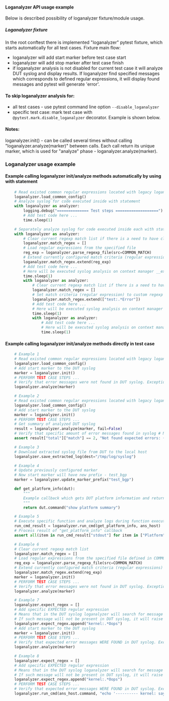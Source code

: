 #### Loganalyzer API usage example

Below is described possibility of loganalyzer fixture/module usage.

##### Loganalyzer fixture
In the root conftest there is implemented "loganalyzer" pytest fixture, which starts automatically for all test cases.
Fixture main flow:
- loganalyzer will add start marker before test case start
- loganalyzer will add stop marker after test case finish
- if loganalyzer analysis is not disabled for current test case it will analyze DUT syslog and display results.
If loganalyzer find specified messages which corresponds to defined regular expressions, it will display found messages and pytest will generate 'error'.

#### To skip loganalyzer analysis for:
- all test cases - use pytest command line option ```--disable_loganalyzer```
- specific test case: mark test case with ```@pytest.mark.disable_loganalyzer``` decorator. Example is shown below.


#### Notes:
loganalyzer.init() - can be called several times without calling "loganalyzer.analyze(marker)" between calls. Each call return its unique marker, which is used for "analyze" phase - loganalyzer.analyze(marker).


### Loganalyzer usage example

#### Example calling loganalyzer init/analyze methods automatically by using with statement
```python
    # Read existed common regular expressions located with legacy loganalyzer module
    loganalyzer.load_common_config()
    # Analyze syslog for code executed inside with statement
    with loganalyzer as analyzer:
        logging.debug("============== Test steps ===================")
        # Add test code here ...
        time.sleep(1)

    # Separately analyze syslog for code executed inside each with statement
    with loganalyzer as analyzer:
        # Clear current regexp match list if there is a need to have clear configuration
        loganalyzer.match_regex = []
        # Load regular expressions from the specified file
        reg_exp = loganalyzer.parse_regexp_file(src=COMMON_MATCH)
        # Extend currently configured match criteria (regular expressions) with data read from "COMMON_MATCH" file
        loganalyzer.match_regex.extend(reg_exp)
        # Add test code here ...
        # Here will be executed syslog analysis on context manager __exit__
        time.sleep(1)
        with loganalyzer as analyzer:
            # Clear current regexp match list if there is a need to have clear configuration
            loganalyzer.match_regex = []
            # Set match criteria (regular expression) to custom regexp - "test:.*Error"
            loganalyzer.match_regex.extend(["test:.*Error"])
            # Add test code here ...
            # Here will be executed syslog analysis on context manager __exit__
            time.sleep(1)
            with loganalyzer as analyzer:
                # Add test code here ...
                # Here will be executed syslog analysis on context manager __exit__
                time.sleep(1)
```

#### Example calling loganalyzer init/analyze methods directly in test case
```python
    # Example 1
    # Read existed common regular expressions located with legacy loganalyzer module
    loganalyzer.load_common_config()
    # Add start marker to the DUT syslog
    marker = loganalyzer.init()
    # PERFORM TEST CASE STEPS ...
    # Verify that error messages were not found in DUT syslog. Exception will be raised if in DUT syslog will be found messages which fits regexp defined in COMMON_MATCH
    loganalyzer.analyze(marker)

    # Example 2
    # Read existed common regular expressions located with legacy loganalyzer module
    loganalyzer.load_common_config()
    # Add start marker to the DUT syslog
    marker = loganalyzer.init()
    # PERFORM TEST CASE STEPS ...
    # Get summary of analyzed DUT syslog
    result = loganalyzer.analyze(marker, fail=False)
    # Verify that specific amount of error messages found in syslog # Negative test case
    assert result["total"]["match"] == 2, "Not found expected errors: {}".format(result)

    # Example 3
    # Download extracted syslog file from DUT to the local host
    loganalyzer.save_extracted_log(dest="/tmp/log/syslog")

    # Example 4
    # Update previously configured marker
    # Now start marker will have new prefix - test_bgp
    marker = loganalyzer.update_marker_prefix("test_bgp")

    def get_platform_info(dut):
        """
        Example callback which gets DUT platform information and returns obtained string
        """
        return dut.command("show platform summary")

    # Example 5
    # Execute specific function and analyze logs during function execution
    run_cmd_result = loganalyzer.run_cmd(get_platform_info, ans_host)
    # Process result of "get_platform_info" callback
    assert all(item in run_cmd_result["stdout"] for item in ["Platform", "HwSKU", "ASIC"]) is True, "Unexpected output returned after command execution: {}".format(run_cmd_result)

    # Example 6
    # Clear current regexp match list
    loganalyzer.match_regex = []
    # Load regular expressions from the specified file defined in COMMON_MATCH variable
    reg_exp = loganalyzer.parse_regexp_file(src=COMMON_MATCH)
    # Extend currently configured match criteria (regular expressions) with data read from "COMMON_MATCH" file
    loganalyzer.match_regex.extend(reg_exp)
    marker = loganalyzer.init()
    # PERFORM TEST CASE STEPS ...
    # Verify that error messages were not found in DUT syslog. Exception will be raised if in DUT syslog will be found messages which fits regexp defined in COMMON_MATCH
    loganalyzer.analyze(marker)

    # Example 7
    loganalyzer.expect_regex = []
    # Add specific EXPECTED regular expression
    # Means that in the DUT syslog loganalyzer will search for message which matches with "kernel:.*Oops" regular expression
    # If such message will not be present in DUT syslog, it will raise exception
    loganalyzer.expect_regex.append("kernel:.*Oops")
    # Add start marker to the DUT syslog
    marker = loganalyzer.init()
    # PERFORM TEST CASE STEPS ...
    # Verify that expected error messages WERE FOUND in DUT syslog. Exception will be raised if in DUT syslog will NOT be found messages which fits to "kernel:.*Oops" regular expression
    loganalyzer.analyze(marker)

    # Example 8
    loganalyzer.expect_regex = []
    # Add specific EXPECTED regular expression
    # Means that in the DUT syslog loganalyzer will search for message which matches with "kernel:.*Oops" regular expression
    # If such message will not be present in DUT syslog, it will raise exception
    loganalyzer.expect_regex.append("kernel:.*Oops")
    # PERFORM TEST CASE STEPS ...
    # Verify that expected error messages WERE FOUND in DUT syslog. Exception will be raised if in DUT syslog will NOT be found messages which fits to "kernel:.*Oops" regular expression
    loganalyzer.run_cmd(ans_host.command, "echo '---------- kernel: says Oops --------------' >> /var/log/syslog")
```
